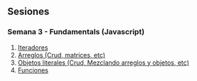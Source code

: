 ## Sesiones

### Semana 3 - Fundamentals (Javascript)

1.  [Iteradores](./iteradores/README.md)
2.  [Arreglos (Crud, matrices, etc)](./arreglos/README.md)
3.  [Objetos literales (Crud, Mezclando arreglos y objetos, etc)](./objetosLiterales/README.md)
4.  [Funciones](./funciones/README.md)
